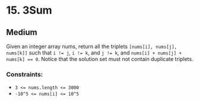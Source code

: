 # 15. 3Sum

## Medium

Given an integer array nums, return all the triplets `[nums[i], nums[j], nums[k]]` such that `i != j`, `i != k`,
and `j != k`, and `nums[i] + nums[j] + nums[k] == 0`. Notice that the solution set must not contain duplicate triplets.

### Constraints:

- `3 <= nums.length <= 3000`
- `-10^5 <= nums[i] <= 10^5`
